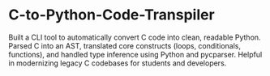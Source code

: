 # C-to-Python-Code-Transpiler
Built a CLI tool to automatically convert  C code into clean, readable Python. Parsed C into an AST, translated core constructs (loops, conditionals,  functions), and handled type inference using Python and pycparser. Helpful in modernizing legacy C  codebases for students and developers.
